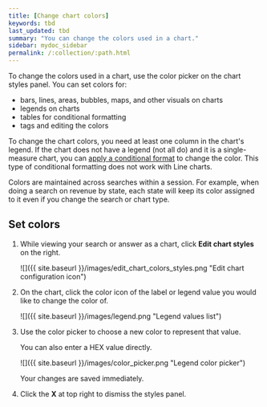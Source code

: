 ```yaml
---
title: [Change chart colors]
keywords: tbd
last_updated: tbd
summary: "You can change the colors used in a chart."
sidebar: mydoc_sidebar
permalink: /:collection/:path.html
---
```

To change the colors used in a chart, use the color picker on the chart styles
panel. You can set colors for:

* bars, lines, areas, bubbles, maps, and other visuals on charts
* legends on charts
* tables for conditional formatting
* tags and editing the colors

To change the chart colors, you need at least one column in the chart's legend.
If the chart does not have a legend (not all do) and it is a single-measure
chart, you can [apply a conditional format]({{site.baseurl}}/end-user/search/apply-conditional-formatting.html) to
change the color. This type of conditional formatting does not work with Line
charts.

Colors are maintained across searches within a session. For example, when doing
a search on revenue by state, each state will keep its color assigned to it even
if you change the search or chart type.

## Set colors

1. While viewing your search or answer as a chart, click **Edit chart styles** on the right.

    ![]({{ site.baseurl }}/images/edit_chart_colors_styles.png "Edit chart configuration icon")


2. On the chart, click the color icon of the label or legend value you would like to change the color of.

    ![]({{ site.baseurl }}/images/legend.png "Legend values list")

2. Use the color picker to choose a new color to represent that value.

   You can also enter a HEX value directly.

     ![]({{ site.baseurl }}/images/color_picker.png "Legend color picker")

     Your changes are saved immediately.

3. Click the **X** at top right to dismiss the styles panel.
